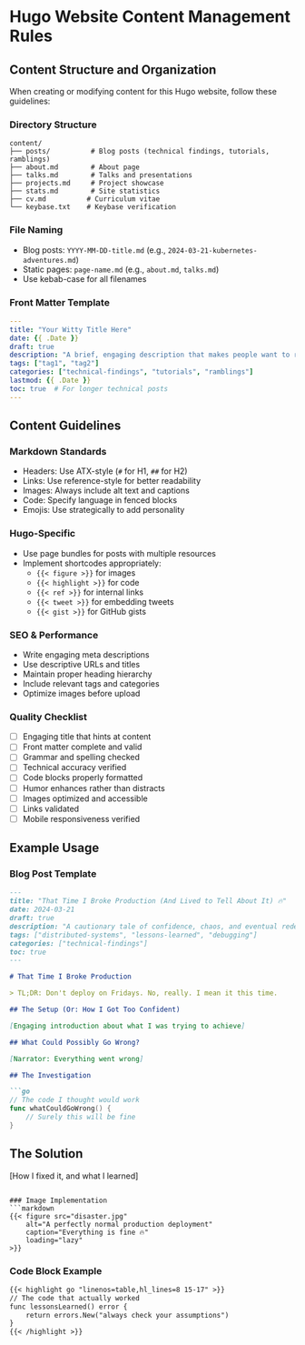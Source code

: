 # Hugo Website Content Management Rules

## Content Structure and Organization

When creating or modifying content for this Hugo website, follow these guidelines:

### Directory Structure
```
content/
├── posts/          # Blog posts (technical findings, tutorials, ramblings)
├── about.md        # About page
├── talks.md        # Talks and presentations
├── projects.md     # Project showcase
├── stats.md        # Site statistics
├── cv.md          # Curriculum vitae
└── keybase.txt    # Keybase verification
```

### File Naming
- Blog posts: `YYYY-MM-DD-title.md` (e.g., `2024-03-21-kubernetes-adventures.md`)
- Static pages: `page-name.md` (e.g., `about.md`, `talks.md`)
- Use kebab-case for all filenames

### Front Matter Template
```yaml
---
title: "Your Witty Title Here"
date: {{ .Date }}
draft: true
description: "A brief, engaging description that makes people want to read more"
tags: ["tag1", "tag2"]
categories: ["technical-findings", "tutorials", "ramblings"]
lastmod: {{ .Date }}
toc: true  # For longer technical posts
---
```

## Content Guidelines

### Markdown Standards
- Headers: Use ATX-style (`#` for H1, `##` for H2)
- Links: Use reference-style for better readability
- Images: Always include alt text and captions
- Code: Specify language in fenced blocks
- Emojis: Use strategically to add personality

### Hugo-Specific
- Use page bundles for posts with multiple resources
- Implement shortcodes appropriately:
  - `{{< figure >}}` for images
  - `{{< highlight >}}` for code
  - `{{< ref >}}` for internal links
  - `{{< tweet >}}` for embedding tweets
  - `{{< gist >}}` for GitHub gists

### SEO & Performance
- Write engaging meta descriptions
- Use descriptive URLs and titles
- Maintain proper heading hierarchy
- Include relevant tags and categories
- Optimize images before upload

### Quality Checklist
- [ ] Engaging title that hints at content
- [ ] Front matter complete and valid
- [ ] Grammar and spelling checked
- [ ] Technical accuracy verified
- [ ] Code blocks properly formatted
- [ ] Humor enhances rather than distracts
- [ ] Images optimized and accessible
- [ ] Links validated
- [ ] Mobile responsiveness verified

## Example Usage

### Blog Post Template
```markdown
---
title: "That Time I Broke Production (And Lived to Tell About It) 🔥"
date: 2024-03-21
draft: true
description: "A cautionary tale of confidence, chaos, and eventual redemption in the world of distributed systems"
tags: ["distributed-systems", "lessons-learned", "debugging"]
categories: ["technical-findings"]
toc: true
---

# That Time I Broke Production

> TL;DR: Don't deploy on Fridays. No, really. I mean it this time.

## The Setup (Or: How I Got Too Confident)

[Engaging introduction about what I was trying to achieve]

## What Could Possibly Go Wrong?

[Narrator: Everything went wrong]

## The Investigation

```go
// The code I thought would work
func whatCouldGoWrong() {
    // Surely this will be fine
}
```

## The Solution

[How I fixed it, and what I learned]

[reference-link-id]: https://example.com
```

### Image Implementation
```markdown
{{< figure src="disaster.jpg"
    alt="A perfectly normal production deployment"
    caption="Everything is fine 🔥"
    loading="lazy"
>}}
```

### Code Block Example
```markdown
{{< highlight go "linenos=table,hl_lines=8 15-17" >}}
// The code that actually worked
func lessonsLearned() error {
    return errors.New("always check your assumptions")
}
{{< /highlight >}}
```